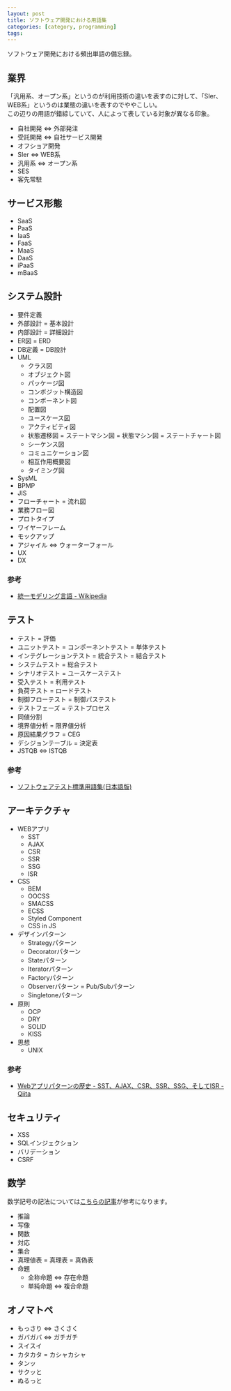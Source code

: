 ```yaml
---
layout: post
title: ソフトウェア開発における用語集
categories: [category, programming]
tags:
---
```


ソフトウェア開発における頻出単語の備忘録。

## 業界

「汎用系、オープン系」というのが利用技術の違いを表すのに対して、「SIer、WEB系」というのは業態の違いを表すのでややこしい。  
この辺りの用語が錯綜していて、人によって表している対象が異なる印象。

- 自社開発 &hArr; 外部発注
- 受託開発 &hArr; 自社サービス開発
- オフショア開発
- SIer &hArr; WEB系
- 汎用系 &hArr; オープン系
- SES
- 客先常駐

## サービス形態

- SaaS
- PaaS
- IaaS
- FaaS
- MaaS
- DaaS
- iPaaS
- mBaaS

## システム設計

- 要件定義
- 外部設計 = 基本設計
- 内部設計 = 詳細設計
- ER図 = ERD
- DB定義 = DB設計
- UML
  - クラス図
  - オブジェクト図
  - パッケージ図
  - コンポジット構造図
  - コンポーネント図
  - 配置図
  - ユースケース図
  - アクティビティ図
  - 状態遷移図 = ステートマシン図 = 状態マシン図 = ステートチャート図
  - シーケンス図
  - コミュニケーション図
  - 相互作用概要図
  - タイミング図
- SysML
- BPMP
- JIS
- フローチャート = 流れ図
- 業務フロー図
- プロトタイプ
- ワイヤーフレーム
- モックアップ
- アジャイル &hArr; ウォーターフォール
- UX
- DX

### 参考

- [統一モデリング言語 - Wikipedia](https://ja.wikipedia.org/wiki/統一モデリング言語)

## テスト

- テスト = 評価
- ユニットテスト = コンポーネントテスト = 単体テスト
- インテグレーションテスト = 統合テスト = 結合テスト
- システムテスト = 総合テスト
- シナリオテスト = ユースケーステスト
- 受入テスト = 利用テスト
- 負荷テスト = ロードテスト
- 制御フローテスト = 制御パステスト
- テストフェーズ = テストプロセス
- 同値分割
- 境界値分析 = 限界値分析
- 原因結果グラフ = CEG
- デシジョンテーブル = 決定表
- JSTQB &hArr; ISTQB

### 参考

- [ソフトウェアテスト標準用語集(日本語版)](http://jstqb.jp/dl/JSTQB-glossary.V2.3.J02.pdf)

## アーキテクチャ

- WEBアプリ
	- SST
	- AJAX
	- CSR
	- SSR
	- SSG
	- ISR
- CSS
	- BEM
	- OOCSS
	- SMACSS
	- ECSS
	- Styled Component
	- CSS in JS
- デザインパターン
  - Strategyパターン
  - Decoratorパターン
  - Stateパターン
  - Iteratorパターン
  - Factoryパターン
  - Observerパターン = Pub/Subパターン
  - Singletoneパターン
- 原則
  - OCP
  - DRY
  - SOLID
  - KISS
- 思想
  - UNIX

### 参考

- [Webアプリパターンの歴史 - SST、AJAX、CSR、SSR、SSG、そしてISR - Qiita](https://qiita.com/kimizuy/items/d33420330479f8c85449)

## セキュリティ

- XSS
- SQLインジェクション
- バリデーション
- CSRF

## 数学

数学記号の記法については[こちらの記事](https://hontolab.org/tips-for-research-activity/how-to-use-mathmatic-symbol/)が参考になります。

- 推論
- 写像
- 関数
- 対応
- 集合
- 真理値表 = 真理表 = 真偽表
- 命題
  - 全称命題 &hArr; 存在命題
  - 単純命題 &hArr; 複合命題

## オノマトペ

- もっさり &hArr; さくさく
- ガバガバ &hArr; ガチガチ
- スイスイ
- カタカタ = カシャカシャ
- タンッ
- サクッと
- ぬるっと

<!--

## プロダクトマネージメント

- PDCA
- WBS

## ビジネス

- PDCA
- WBS

## ポスト

- CEO
- CTO
- VPC

## ブログ

- タクソノミー
- アノテーション
- SEO
  - コンテンツSEO

## コーディング

- インデント
- ネスト
- アノテーションコメント
- コメントアウト
- インラインエディタ
- WYSIWYGエディタ
- ペイン
- シンタックス
- ハイライト

## その他

- DevOps
- メタデータ
- プログラミング・パラダイム
- ビジュアルプログラミング = VPLs
- VPL
- 冪等性
- デプロイ
- トークン
- インタープリター
- コンパイラー
- ロードマップ
- チケット
- NoCode
- ライブラリ
- ツールキット
- API
- フレームワーク
- SDK

## 分野

- 計算機科学
  - 理論計算機科学
  - 計算機工学
    - ハードウェア
    - ソフトウェア

-->
